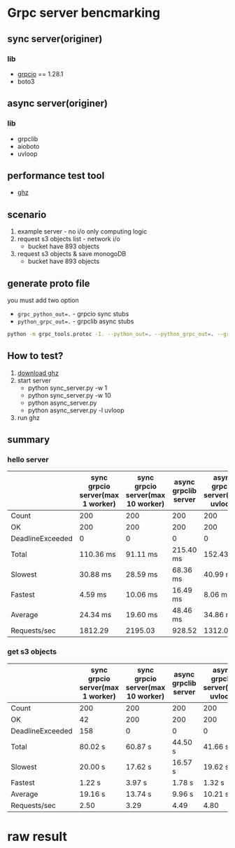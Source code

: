 # Grpc server bencmarking


## sync server(originer)
### lib
- [grpcio](https://pypi.org/project/grpcio/) == 1.28.1
- boto3

## async server(originer)
### lib
- grpclib
- aioboto
- uvloop

## performance test tool
- [ghz](https://github.com/bojand/ghz)

## scenario
1. example server - no i/o only computing logic
2. request s3 objects list - network i/o
    - bucket have 893 objects
3. request s3 objects & save monogoDB
    - bucket have 893 objects


## generate proto file
you must add two option
- `grpc_python_out=.` - grpcio sync stubs
- `python_grpc_out=.` - grpclib async stubs

```bash
python -m grpc_tools.protoc -I. --python_out=. --python_grpc_out=. --grpc_python_out=. helloworld.proto
```

## How to test?
1. [download ghz](https://github.com/bojand/ghz/releases) 
2. start server
    - python sync_server.py -w 1 
    - python sync_server.py -w 10 
    - python async_server.py
    - python async_server.py -l uvloop
3. run ghz

## summary
### hello server
|                  | sync<br>grpcio server(max 1 worker) | sync<br>grpcio server(max 10 worker) | async<br>grpclib server | async<br>grpclib server(with uvloop) |
|------------------|-------------------------------------|--------------------------------------|-------------------------|--------------------------------------|
| Count            | 200                                 | 200                                  | 200                     | 200                                  |
| OK               | 200                                 | 200                                  | 200                     | 200                                  |
| DeadlineExceeded | 0                                   | 0                                    | 0                       | 0                                    |
| Total            | 110.36 ms                           | 91.11 ms                             | 215.40 ms               | 152.43 ms                            |
| Slowest          | 30.88 ms                            | 28.59 ms                             | 68.36 ms                | 40.99 ms                             |
| Fastest          | 4.59 ms                             | 10.06 ms                             | 16.49 ms                | 8.06 ms                              |
| Average          | 24.34 ms                            | 19.60 ms                             | 48.46 ms                | 34.86 ms                             |
| Requests/sec     | 1812.29                             | 2195.03                              | 928.52                  | 1312.04                              |


### get s3 objects
|                  | sync<br>grpcio server(max 1 worker) | sync<br>grpcio server(max 10 worker) | async<br>grpclib server | async<br>grpclib server(with uvloop) |
|------------------|-------------------------------------|--------------------------------------|-------------------------|--------------------------------------|
| Count            | 200                                 | 200                                  | 200                     | 200                                  |
| OK               | 42                                  | 200                                  | 200                     | 200                                  |
| DeadlineExceeded | 158                                 | 0                                    | 0                       | 0                                    |
| Total            | 80.02 s                             | 60.87 s                              | 44.50 s                 | 41.66 s                              |
| Slowest          | 20.00 s                             | 17.62 s                              | 16.57 s                 | 19.62 s                              |
| Fastest          | 1.22 s                              | 3.97 s                               | 1.78 s                  | 1.32 s                               |
| Average          | 19.16 s                             | 13.74 s                              | 9.96 s                  | 10.21 s                              |
| Requests/sec     | 2.50                                | 3.29                                 | 4.49                    | 4.80                                 |

# raw result
